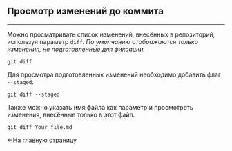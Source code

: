 ## Просмотр изменений до коммита
---

Можно просматривать список изменений, внесённых в репозиторий, используя параметр `diff`. <i>По умолчанию отображаются только изменения, не подготовленные для фиксации.</i>

```bash-
git diff
```

Для просмотра подготовленных изменений необходимо добавить флаг `--staged`.

```bash-
git diff --staged
```

Также можно указать имя файла как параметр и просмотреть изменения, внесённые только в этот файл.

```bash-
git diff Your_file.md
```
[<-На главную страницу](../readme.md)